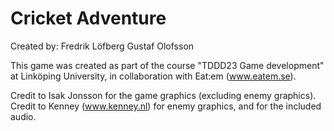 # Cricket Adventure
Created by:
Fredrik Löfberg
Gustaf Olofsson

This game was created as part of the course "TDDD23 Game development" at Linköping University,
in collaboration with Eat:em (www.eatem.se).

Credit to Isak Jonsson for the game graphics (excluding enemy graphics).
Credit to Kenney (www.kenney.nl) for enemy graphics, and for the included audio. 
